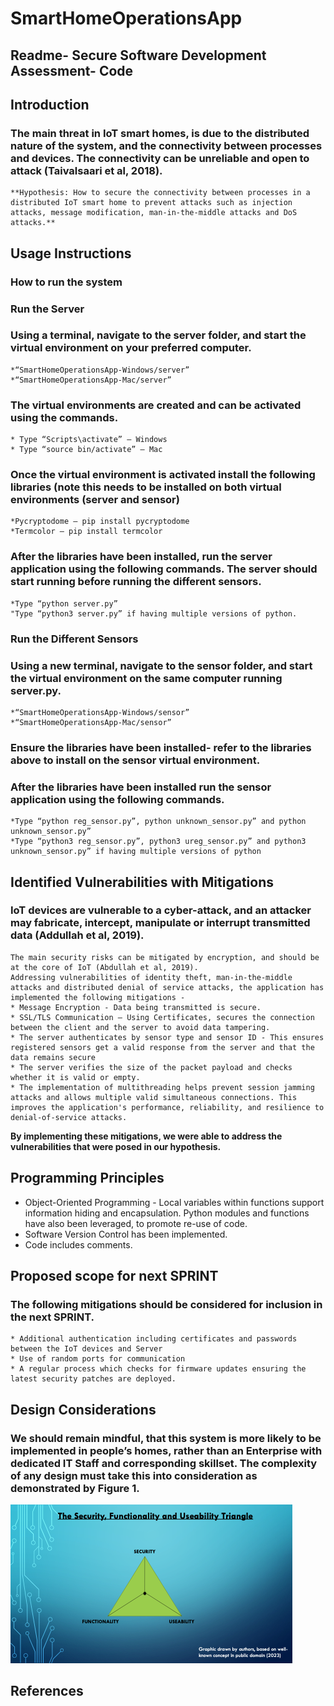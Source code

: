# SmartHomeOperationsApp
## Readme- Secure Software Development Assessment- Code 

## Introduction
### The main threat in IoT smart homes, is due to the distributed nature of the system, and the connectivity between processes and devices. The connectivity can be unreliable and open to attack (Taivalsaari et al, 2018).
    
    **Hypothesis: How to secure the connectivity between processes in a distributed IoT smart home to prevent attacks such as injection attacks, message modification, man-in-the-middle attacks and DoS attacks.**
    
## Usage Instructions 
### **How to run the system**
### **Run the Server**
### Using a terminal, navigate to the server folder, and start the virtual environment on your preferred computer. 
    *“SmartHomeOperationsApp-Windows/server” 
    *“SmartHomeOperationsApp-Mac/server” 
### The virtual environments are created and can be activated using the commands.
    * Type “Scripts\activate” – Windows 
    * Type “source bin/activate” – Mac 
### Once the virtual environment is activated install the following libraries (note this needs to be installed on both virtual environments (server and sensor)
    *Pycryptodome – pip install pycryptodome
    *Termcolor – pip install termcolor
### After the libraries have been installed, run the server application using the following commands. The server should start running before running the different sensors.
    *Type “python server.py”
    "Type “python3 server.py” if having multiple versions of python. 
### **Run the Different Sensors**
### Using a new terminal, navigate to the sensor folder, and start the virtual environment on the same computer running server.py. 
    *“SmartHomeOperationsApp-Windows/sensor” 
    *“SmartHomeOperationsApp-Mac/sensor” 
### Ensure the libraries have been installed- refer to the libraries above to install on the sensor virtual environment. 
### After the libraries have been installed run the sensor application using the following commands.
    *Type “python reg_sensor.py”, python unknown_sensor.py” and python unknown_sensor.py”
    *Type “python3 reg_sensor.py”, python3 ureg_sensor.py” and python3 unknown_sensor.py” if having multiple versions of python
## Identified Vulnerabilities with Mitigations

### IoT devices are vulnerable to a cyber-attack, and an attacker may fabricate, intercept, manipulate or interrupt transmitted data (Addullah et al, 2019).
    The main security risks can be mitigated by encryption, and should be at the core of IoT (Abdullah et al, 2019). 
    Addressing vulnerabilities of identity theft, man-in-the-middle attacks and distributed denial of service attacks, the application has implemented the following mitigations - 
    * Message Encryption - Data being transmitted is secure.
    * SSL/TLS Communication – Using Certificates, secures the connection between the client and the server to avoid data tampering. 
    * The server authenticates by sensor type and sensor ID - This ensures registered sensors get a valid response from the server and that the data remains secure
    * The server verifies the size of the packet payload and checks whether it is valid or empty. 
    * The implementation of multithreading helps prevent session jamming attacks and allows multiple valid simultaneous connections. This improves the application's performance, reliability, and resilience to denial-of-service attacks.

**By implementing these mitigations, we were able to address the vulnerabilities that were posed in our hypothesis.**

## Programming Principles
* Object-Oriented Programming - Local variables within functions support information hiding and encapsulation.  Python modules and functions have also been leveraged, to promote re-use of code. 
* Software Version Control has been implemented.
* Code includes comments.

## Proposed scope for next SPRINT
### The following mitigations should be considered for inclusion in the next SPRINT.
    * Additional authentication including certificates and passwords between the IoT devices and Server
    * Use of random ports for communication
    * A regular process which checks for firmware updates ensuring the latest security patches are deployed. 

## Design Considerations
### We should remain mindful, that this system is more likely to be implemented in people’s homes, rather than an Enterprise with dedicated IT Staff and corresponding skillset. The complexity of any design must take this into consideration as demonstrated by Figure 1.

![Security_Triangle](/Security_Triangle.png "Figure 1.Security, Functionality and Useability Triangle")

## References
